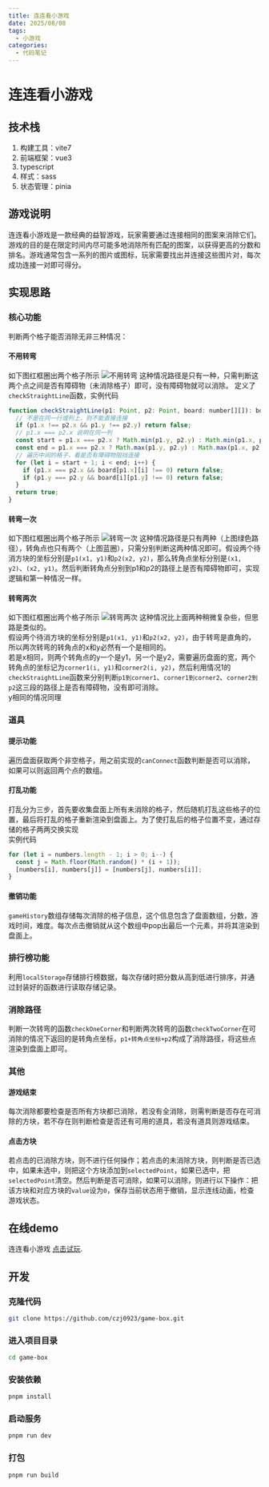 ```yaml
---
title: 连连看小游戏
date: 2025/08/08
tags:
  - 小游戏
categories:
  - 代码笔记
---
```


# 连连看小游戏

## 技术栈
1. 构建工具：vite7
2. 前端框架：vue3
3. typescript
4. 样式：sass
5. 状态管理：pinia

## 游戏说明
连连看小游戏是一款经典的益智游戏，玩家需要通过连接相同的图案来消除它们。游戏的目的是在限定时间内尽可能多地消除所有匹配的图案，以获得更高的分数和排名。游戏通常包含一系列的图片或图标，玩家需要找出并连接这些图片对，每次成功连接一对即可得分。

## 实现思路

### 核心功能
判断两个格子能否消除无非三种情况：
#### 不用转弯
如下图红框圈出两个格子所示
![不用转弯](img/img1.png)
这种情况路径是只有一种，只需判断这两个点之间是否有障碍物（未消除格子）即可，没有障碍物就可以消除。
定义了`checkStraightLine`函数，实例代码
```js
function checkStraightLine(p1: Point, p2: Point, board: number[][]): boolean {
  // 不是在同一行或列上，则不能直接连接
  if (p1.x !== p2.x && p1.y !== p2.y) return false;
  // p1.x === p2.x 说明在同一列
  const start = p1.x === p2.x ? Math.min(p1.y, p2.y) : Math.min(p1.x, p2.x);
  const end = p1.x === p2.x ? Math.max(p1.y, p2.y) : Math.max(p1.x, p2.x);
  // 遍历中间的格子，看是否有障碍物阻挡连接
  for (let i = start + 1; i < end; i++) {
    if (p1.x === p2.x && board[p1.x][i] !== 0) return false;
    if (p1.y === p2.y && board[i][p1.y] !== 0) return false;
  }
  return true;
}
```
#### 转弯一次
如下图红框圈出两个格子所示
![转弯一次](img/img2.png)
这种情况路径是只有两种（上图绿色路径），转角点也只有两个（上图蓝圈），只需分别判断这两种情况即可。假设两个待消方块的坐标分别是`p1(x1, y1)`和`p2(x2, y2)`，那么转角点坐标分别是`(x1, y2)`、`(x2, y1)`。然后判断转角点分别到p1和p2的路径上是否有障碍物即可，实现逻辑和第一种情况一样。

#### 转弯两次
如下图红框圈出两个格子所示
![转弯两次](img/img3.png)
这种情况比上面两种稍微复杂些，但思路是类似的。  
假设两个待消方块的坐标分别是`p1(x1, y1)`和`p2(x2, y2)`，由于转弯是直角的，所以两次转弯的转角点的x和y必然有一个是相同的。  
若是x相同，则两个转角点的y一个是y1，另一个是y2，需要遍历盘面的宽，两个转角点的坐标记为`corner1(i, y1)`和`corner2(i, y2)`，然后利用情况1的`checkStraightLine`函数来分别判断`p1到corner1`、`corner1到corner2`、`corner2到p2`这三段的路径上是否有障碍物，没有即可消除。  
y相同的情况同理


### 道具
#### 提示功能
遍历盘面获取两个非空格子，用之前实现的`canConnect`函数判断是否可以消除，如果可以则返回两个点的数组。

#### 打乱功能
打乱分为三步，首先要收集盘面上所有未消除的格子，然后随机打乱这些格子的位置，最后将打乱的格子重新渲染到盘面上。为了使打乱后的格子位置不变，通过存储的格子两两交换实现  
实例代码
```js
for (let i = numbers.length - 1; i > 0; i--) {
  const j = Math.floor(Math.random() * (i + 1));
  [numbers[i], numbers[j]] = [numbers[j], numbers[i]];
}
```
#### 撤销功能
`gameHistory`数组存储每次消除的格子信息，这个信息包含了盘面数组，分数，游戏时间，难度。每次点击撤销就从这个数组中pop出最后一个元素，并将其渲染到盘面上。

### 排行榜功能
利用`localStorage`存储排行榜数据，每次存储时把分数从高到低进行排序，并通过封装好的函数进行读取存储记录。

### 消除路径
判断一次转弯的函数`checkOneCorner`和判断两次转弯的函数`checkTwoCorner`在可消除的情况下返回的是转角点坐标，`p1+转角点坐标+p2`构成了消除路径，将这些点渲染到盘面上即可。

### 其他
#### 游戏结束
每次消除都要检查是否所有方块都已消除，若没有全消除，则需判断是否存在可消除的方块，若不存在则判断检查是否还有可用的道具，若没有道具则游戏结束。

#### 点击方块
若点击的已消除方块，则不进行任何操作；若点击的未消除方块，则判断是否已选中，如果未选中，则把这个方块添加到`selectedPoint`，如果已选中，把`selectedPoint`清空。然后判断是否可消除，如果可以消除，则进行以下操作：把该方块和对应方块的`value`设为`0`，保存当前状态用于撤销，显示连线动画，检查游戏状态。


## 在线demo

连连看小游戏 [点击试玩](https://czj0923.github.io/game-box/#/link-game).

## 开发

### 克隆代码

```bash
git clone https://github.com/czj0923/game-box.git
```

### 进入项目目录

```bash
cd game-box
```

### 安装依赖

```bash
pnpm install
```

### 启动服务

```bash
pnpm run dev
```

### 打包

```bash
pnpm run build
```